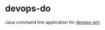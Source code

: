 devops-do
=========

Java command line application for [devops-win]

[devops-win]: https://github.com/duckspot/devops-win
